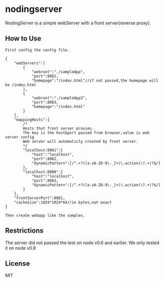 nodingserver
========

NodingServer is a simple webServer with a front server(reverse proxy).

How to Use
------------
	First config the config file.
	
	{
		"webServers":[
			{
				"webroot":"./sampleApp",
				"port":8082,
				"homepage":"/index.html"//if not passed,the homepage will be /index.html
			},
			{
				"webroot":"./sampleApp2",
				"port":8083,
				"homepage":"/index.html"
			}
		],
		"mappingHosts":{
			/*
			Hosts that front server proxies.
			The key is the host&port passed from browser,value is web server config
			Web server will automaticly created by front server.
			*/
			"localhost:8081":{
				"host":"localhost",
				"port":8082,
				"dynamicPattern":[/^.+?([a-zA-Z0-9\-_]+)\.action(\?.+)?$/]
			},
			"localhost:8080":{
				"host":"localhost",
				"port":8083,
				"dynamicPattern":[/^.+?([a-zA-Z0-9\-_]+)\.action(\?.+)?$/]
			}
		},
		"frontServerPort":8081,
		"cacheSize":1024*1024*64//in bytes,not exact
	}
	
	Then create webapp like the samples.

Restrictions
-------

The server did not passed the test on node v0.6 and earlier.
We only tested it on node v0.8

License
-------

MIT
